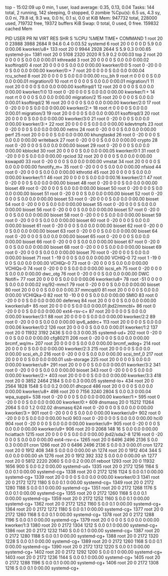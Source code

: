 top - 15:02:09 up 0 min,  1 user,  load average: 0.35, 0.13, 0.04
Tasks: 144 total,   2 running, 142 sleeping,   0 stopped,   0 zombie
%Cpu(s):  6.5 us,  4.3 sy,  0.0 ni, 79.8 id,  9.3 wa,  0.0 hi,  0.1 si,  0.0 st
KiB Mem:    947732 total,   228000 used,   719732 free,    19372 buffers
KiB Swap:        0 total,        0 used,        0 free.   159832 cached Mem

  PID USER      PR  NI    VIRT    RES    SHR S  %CPU %MEM     TIME+ COMMAND
    1 root      20   0   23988   3988   2684 R  94.6  0.4   0:03.52 systemd
    6 root      20   0       0      0      0 D   5.9  0.0   0:00.06 kworker/u8+
  133 root      20   0    9944   2928   2644 S   5.9  0.3   0:00.65 systemd-jo+
 1381 root      20   0    5108   2320   2020 R   5.9  0.2   0:00.03 top
    2 root      20   0       0      0      0 S   0.0  0.0   0:00.01 kthreadd
    3 root      20   0       0      0      0 S   0.0  0.0   0:00.02 ksoftirqd/0
    4 root      20   0       0      0      0 S   0.0  0.0   0:00.00 kworker/0:0
    5 root       0 -20       0      0      0 S   0.0  0.0   0:00.00 kworker/0:+
    7 root      20   0       0      0      0 S   0.0  0.0   0:00.04 rcu_sched
    8 root      20   0       0      0      0 S   0.0  0.0   0:00.00 rcu_bh
    9 root      rt   0       0      0      0 S   0.0  0.0   0:00.01 migration/0
   10 root      rt   0       0      0      0 S   0.0  0.0   0:00.01 migration/1
   11 root      20   0       0      0      0 S   0.0  0.0   0:00.00 ksoftirqd/1
   12 root      20   0       0      0      0 S   0.0  0.0   0:00.00 kworker/1:0
   13 root       0 -20       0      0      0 S   0.0  0.0   0:00.00 kworker/1:+
   14 root      rt   0       0      0      0 S   0.0  0.0   0:00.00 migration/2
   15 root      20   0       0      0      0 S   0.0  0.0   0:00.01 ksoftirqd/2
   16 root      20   0       0      0      0 S   0.0  0.0   0:00.00 kworker/2:0
   17 root       0 -20       0      0      0 S   0.0  0.0   0:00.00 kworker/2:+
   18 root      rt   0       0      0      0 S   0.0  0.0   0:00.01 migration/3
   19 root      20   0       0      0      0 S   0.0  0.0   0:00.01 ksoftirqd/3
   20 root      20   0       0      0      0 S   0.0  0.0   0:00.00 kworker/3:0
   21 root       0 -20       0      0      0 S   0.0  0.0   0:00.00 kworker/3:+
   22 root      20   0       0      0      0 S   0.0  0.0   0:00.00 kdevtmpfs
   23 root       0 -20       0      0      0 S   0.0  0.0   0:00.00 netns
   24 root       0 -20       0      0      0 S   0.0  0.0   0:00.00 perf
   25 root      20   0       0      0      0 S   0.0  0.0   0:00.00 khungtaskd
   26 root       0 -20       0      0      0 S   0.0  0.0   0:00.00 writeback
   27 root       0 -20       0      0      0 S   0.0  0.0   0:00.00 crypto
   28 root       0 -20       0      0      0 S   0.0  0.0   0:00.00 bioset
   29 root       0 -20       0      0      0 S   0.0  0.0   0:00.00 kblockd
   30 root      20   0       0      0      0 S   0.0  0.0   0:00.05 kworker/0:1
   31 root       0 -20       0      0      0 S   0.0  0.0   0:00.00 rpciod
   32 root      20   0       0      0      0 S   0.0  0.0   0:00.00 kswapd0
   33 root       0 -20       0      0      0 S   0.0  0.0   0:00.00 vmstat
   34 root      20   0       0      0      0 S   0.0  0.0   0:00.00 fsnotify_m+
   35 root       0 -20       0      0      0 S   0.0  0.0   0:00.00 nfsiod
   44 root       0 -20       0      0      0 S   0.0  0.0   0:00.00 kthrotld
   45 root      20   0       0      0      0 S   0.0  0.0   0:00.00 kworker/1:1
   46 root      20   0       0      0      0 S   0.0  0.0   0:00.16 kworker/2:1
   47 root       0 -20       0      0      0 S   0.0  0.0   0:00.00 bioset
   48 root       0 -20       0      0      0 S   0.0  0.0   0:00.00 bioset
   49 root       0 -20       0      0      0 S   0.0  0.0   0:00.00 bioset
   50 root       0 -20       0      0      0 S   0.0  0.0   0:00.00 bioset
   51 root       0 -20       0      0      0 S   0.0  0.0   0:00.00 bioset
   52 root       0 -20       0      0      0 S   0.0  0.0   0:00.00 bioset
   53 root       0 -20       0      0      0 S   0.0  0.0   0:00.00 bioset
   54 root       0 -20       0      0      0 S   0.0  0.0   0:00.00 bioset
   55 root       0 -20       0      0      0 S   0.0  0.0   0:00.00 bioset
   56 root       0 -20       0      0      0 S   0.0  0.0   0:00.00 bioset
   57 root       0 -20       0      0      0 S   0.0  0.0   0:00.00 bioset
   58 root       0 -20       0      0      0 S   0.0  0.0   0:00.00 bioset
   59 root       0 -20       0      0      0 S   0.0  0.0   0:00.00 bioset
   60 root       0 -20       0      0      0 S   0.0  0.0   0:00.00 bioset
   61 root       0 -20       0      0      0 S   0.0  0.0   0:00.00 bioset
   62 root       0 -20       0      0      0 S   0.0  0.0   0:00.00 bioset
   63 root       0 -20       0      0      0 S   0.0  0.0   0:00.00 bioset
   64 root       0 -20       0      0      0 S   0.0  0.0   0:00.00 bioset
   65 root       0 -20       0      0      0 S   0.0  0.0   0:00.00 bioset
   66 root       0 -20       0      0      0 S   0.0  0.0   0:00.00 bioset
   67 root       0 -20       0      0      0 S   0.0  0.0   0:00.00 bioset
   68 root       0 -20       0      0      0 S   0.0  0.0   0:00.00 bioset
   69 root       0 -20       0      0      0 S   0.0  0.0   0:00.00 bioset
   70 root       0 -20       0      0      0 S   0.0  0.0   0:00.00 bioset
   71 root       1 -19       0      0      0 S   0.0  0.0   0:00.00 VCHIQ-0
   72 root       1 -19       0      0      0 S   0.0  0.0   0:00.00 VCHIQr-0
   73 root       0 -20       0      0      0 S   0.0  0.0   0:00.00 VCHIQs-0
   74 root       0 -20       0      0      0 S   0.0  0.0   0:00.00 iscsi_eh
   75 root       0 -20       0      0      0 S   0.0  0.0   0:00.00 dwc_otg
   76 root       0 -20       0      0      0 S   0.0  0.0   0:00.00 DWC Notifi+
   77 root      20   0       0      0      0 S   0.0  0.0   0:00.06 kworker/u8+
   78 root     -51   0       0      0      0 S   0.0  0.0   0:00.02 irq/92-mmc1
   79 root       0 -20       0      0      0 S   0.0  0.0   0:00.00 bioset
   80 root      20   0       0      0      0 S   0.0  0.0   0:00.37 mmcqd/0
   81 root      20   0       0      0      0 S   0.0  0.0   0:00.00 VCHIQka-0
   82 root      10 -10       0      0      0 S   0.0  0.0   0:00.00 SMIO
   83 root       0 -20       0      0      0 S   0.0  0.0   0:00.00 deferwq
   84 root      20   0       0      0      0 S   0.0  0.0   0:00.00 kworker/u8+
   85 root      20   0       0      0      0 S   0.0  0.0   0:00.01 jbd2/mmcbl+
   86 root       0 -20       0      0      0 S   0.0  0.0   0:00.00 ext4-rsv-c+
   87 root      20   0       0      0      0 S   0.0  0.0   0:00.00 kworker/3:1
   88 root      20   0       0      0      0 S   0.0  0.0   0:00.00 kworker/2:2
   89 root       0 -20       0      0      0 S   0.0  0.0   0:00.00 ipv6_addrc+
  113 root      20   0       0      0      0 S   0.0  0.0   0:00.06 kworker/0:2
  126 root      20   0       0      0      0 S   0.0  0.0   0:00.01 kworker/1:2
  137 root      20   0   11932   3192   2436 S   0.0  0.3   0:00.35 systemd-ud+
  202 root       0 -20       0      0      0 S   0.0  0.0   0:00.00 cfg80211
  206 root       0 -20       0      0      0 S   0.0  0.0   0:00.00 brcmf_wq/m+
  207 root      20   0       0      0      0 S   0.0  0.0   0:00.00 brcmf_wdog+
  214 root      20   0       0      0      0 S   0.0  0.0   0:00.00 kworker/2:3
  215 root      20   0       0      0      0 S   0.0  0.0   0:00.00 scsi_eh_0
  216 root       0 -20       0      0      0 S   0.0  0.0   0:00.00 scsi_tmf_0
  217 root      20   0       0      0      0 S   0.0  0.0   0:00.01 usb-storage
  225 root      20   0       0      0      0 S   0.0  0.0   0:00.00 kworker/u8+
  291 root      20   0       0      0      0 S   0.0  0.0   0:00.01 kworker/3:2
  341 root       0 -20       0      0      0 S   0.0  0.0   0:00.00 bioset
  343 root       0 -20       0      0      0 S   0.0  0.0   0:00.00 kworker/2:+
  403 root      20   0       0      0      0 S   0.0  0.0   0:00.00 kworker/3:3
  418 root      20   0    3852   2464   2184 S   0.0  0.3   0:00.05 systemd-lo+
  434 root      20   0    2564   1828   1548 S   0.0  0.2   0:00.01 dhcpcd
  486 root      20   0       0      0      0 S   0.0  0.0   0:00.00 kworker/u8+
  498 root      20   0    7156   3240   2804 S   0.0  0.3   0:00.04 wpa_suppli+
  538 root       0 -20       0      0      0 S   0.0  0.0   0:00.00 kworker/1:+
  595 root       0 -20       0      0      0 S   0.0  0.0   0:00.00 kworker/0:+
  609 dnsmasq   20   0   15212  11264   2064 S   0.0  1.2   0:02.02 dnsmasq
  624 root       0 -20       0      0      0 S   0.0  0.0   0:00.00 kworker/3:+
  901 root       0 -20       0      0      0 S   0.0  0.0   0:00.00 kworker/u9+
  902 root       0 -20       0      0      0 S   0.0  0.0   0:00.00 hci0
  903 root       0 -20       0      0      0 S   0.0  0.0   0:00.00 hci0
  904 root       0 -20       0      0      0 S   0.0  0.0   0:00.00 kworker/u9+
  905 root       0 -20       0      0      0 S   0.0  0.0   0:00.00 kworker/u9+
  906 root      20   0    2068    148     16 S   0.0  0.0   0:00.00 hciattach
 1215 root      20   0       0      0      0 S   0.0  0.0   0:00.00 jbd2/sda2-8
 1216 root       0 -20       0      0      0 S   0.0  0.0   0:00.00 ext4-rsv-c+
 1265 root      20   0    6496   2496   2136 S   0.0  0.3   0:00.01 cron
 1266 root      20   0    6496   2496   2136 S   0.0  0.3   0:00.01 cron
 1272 root      20   0    1912    408    348 S   0.0  0.0   0:00.00 sh
 1274 root      20   0    1912    404    344 S   0.0  0.0   0:00.00 sh
 1276 root      20   0    1912    392    332 S   0.0  0.0   0:00.00 sh
 1277 root      20   0    5812   2220   2060 S   0.0  0.2   0:00.01 reboot
 1293 root      20   0   11932   1656    900 S   0.0  0.2   0:00.00 systemd-ud+
 1335 root      20   0    2172   1256   1164 S   0.0  0.1   0:00.00 systemd-cg+
 1338 root      20   0    2172   1216   1124 S   0.0  0.1   0:00.00 systemd-cg+
 1339 root      20   0       0      0      0 S   0.0  0.0   0:00.00 kworker/0:3
 1341 root      20   0    2172   1272   1180 S   0.0  0.1   0:00.00 systemd-cg+
 1349 root      20   0    2172   1280   1188 S   0.0  0.1   0:00.00 systemd-cg+
 1351 root      20   0    2172   1268   1176 S   0.0  0.1   0:00.00 systemd-cg+
 1355 root      20   0    2172   1260   1168 S   0.0  0.1   0:00.00 systemd-cg+
 1359 root      20   0    2172   1252   1160 S   0.0  0.1   0:00.00 systemd-cg+
 1362 root      20   0    2172   1252   1160 S   0.0  0.1   0:00.00 systemd-cg+
 1364 root      20   0    2172   1272   1180 S   0.0  0.1   0:00.00 systemd-cg+
 1377 root      20   0    2172   1260   1168 S   0.0  0.1   0:00.00 systemd-cg+
 1378 root      20   0    2172   1288   1196 S   0.0  0.1   0:00.00 systemd-cg+
 1379 root      20   0       0      0      0 S   0.0  0.0   0:00.00 kworker/1:3
 1380 root      20   0    2172   1304   1212 S   0.0  0.1   0:00.00 systemd-cg+
 1386 root      20   0    2172   1232   1140 S   0.0  0.1   0:00.00 systemd-cg+
 1387 root      20   0    2172   1280   1188 S   0.0  0.1   0:00.00 systemd-cg+
 1388 root      20   0    2172   1320   1228 S   0.0  0.1   0:00.00 systemd-cg+
 1389 root      20   0    2172   1260   1168 S   0.0  0.1   0:00.00 systemd-cg+
 1390 root      20   0    2172   1312   1220 S   0.0  0.1   0:00.00 systemd-cg+
 1402 root      20   0    2172   1292   1200 S   0.0  0.1   0:00.00 systemd-cg+
 1403 root      20   0    2172   1236   1144 S   0.0  0.1   0:00.00 systemd-cg+
 1405 root      20   0    2172   1288   1196 S   0.0  0.1   0:00.00 systemd-cg+
 1406 root      20   0    2172   1308   1216 S   0.0  0.1   0:00.00 systemd-cg+
